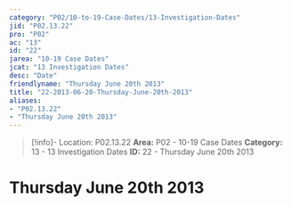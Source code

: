 ```yaml
---
category: "P02/10-to-19-Case-Dates/13-Investigation-Dates"
jid: "P02.13.22"
pro: "P02"
ac: "13"
id: "22"
jarea: "10-19 Case Dates"
jcat: "13 Investigation Dates"
desc: "Date"
friendlyname: "Thursday June 20th 2013"
title: "22-2013-06-20-Thursday-June-20th-2013"
aliases: 
- "P02.13.22"
- "Thursday June 20th 2013"
---
```

>[!info]- Location: P02.13.22
>**Area:** P02 - 10-19 Case Dates
>**Category:** 13 - 13 Investigation Dates
>**ID:** 22 - Thursday June 20th 2013

# Thursday June 20th 2013
